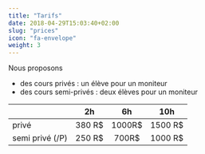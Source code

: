 ```yaml
---
title: "Tarifs"
date: 2018-04-29T15:03:40+02:00
slug: "prices"
icon: "fa-envelope"
weight: 3
---
```



Nous proposons 
  - des cours privés : un élève pour un moniteur
  - des cours semi-privés : deux élèves pour un moniteur


|  | 2h        | 6h           | 10h  |
|----------| ------------- |:-------------:| :-----:|
|privé| 380 R$      | 1000R$| 1500 R$ |
|semi privé (/P)| 250 R$      | 700R$     |   1000 R$ |

